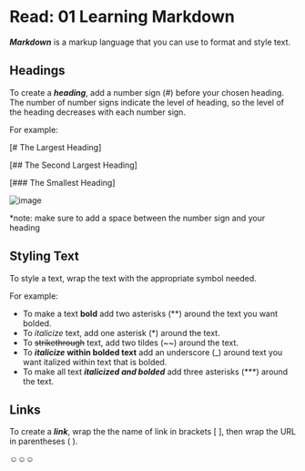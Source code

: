 # Read: 01 Learning Markdown
***Markdown*** is a markup language that you can use to format and style text.

## Headings

To create a ***heading***, add a number sign (#) before your chosen heading. The number of number signs indicate the level of heading, so the level of the heading decreases with each number sign.

For example:

[# The Largest Heading]

[## The Second Largest Heading]

[### The Smallest Heading]

![image](https://user-images.githubusercontent.com/114384014/192937133-2b26dcc4-63f2-40fa-bb58-a9cb79c99ebb.png)

*note: make sure to add a space between the number sign and your heading

## Styling Text

To style a text, wrap the text with the appropriate symbol needed.

For example:

- To make a text **bold** add two asterisks (**) around the text you want bolded.
- To *italicize* text, add one asterisk (*) around the text.
- To ~~strikethrough~~ text, add two tildes (~~) around the text.
- To **_italicize_ within bolded text** add an underscore (_) around text you want italized within text that is bolded.
- To make all text ***italicized and bolded*** add three asterisks (***) around the text.

## Links
To create a ***link***, wrap the the name of link in brackets [ ], then wrap the URL in parentheses ( ).

☺︎☺︎☺︎